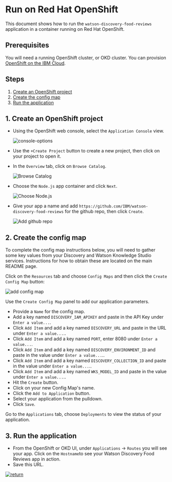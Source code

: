 # Run on Red Hat OpenShift

This document shows how to run the `watson-discovery-food-reviews` application in a container running on Red Hat OpenShift.

## Prerequisites

You will need a running OpenShift cluster, or OKD cluster. You can provision [OpenShift on the IBM Cloud](https://cloud.ibm.com/kubernetes/catalog/openshiftcluster).

## Steps

1. [Create an OpenShift project](#1-create-an-openshift-project)
1. [Create the config map](#2-create-the-config-map)
1. [Run the application](#3-run-the-application)

## 1. Create an OpenShift project

* Using the OpenShift web console, select the `Application Console` view.

  ![console-options](https://raw.githubusercontent.com/IBM/pattern-utils/master/openshift/openshift-app-console-option.png)

* Use the `+Create Project` button to create a new project, then click on your project to open it.

* In the `Overview` tab, click on `Browse Catalog`.

  ![Browse Catalog](https://raw.githubusercontent.com/IBM/pattern-utils/master/openshift/openshift-browse-catalog.png)

* Choose the `Node.js` app container and click `Next`.

  ![Choose Node.js](https://raw.githubusercontent.com/IBM/pattern-utils/master/openshift/openshift-choose-nodejs.png)

* Give your app a name and add `https://github.com/IBM/watson-discovery-food-reviews` for the github repo, then click `Create`.

  ![Add github repo](https://raw.githubusercontent.com/IBM/pattern-utils/master/openshift/openshift-add-github-repo.png)

## 2. Create the config map

To complete the config map instructions below, you will need to gather some key values from your Discovery and Watson Knowledge Studio services. Instructions for how to obtain these are located on the main README page.

Click on the `Resources` tab and choose `Config Maps` and then click the `Create Config Map` button:

  ![add config map](https://raw.githubusercontent.com/IBM/pattern-utils/master/openshift/openshift-generic-config-map.png)

Use the `Create Config Map` panel to add our application parameters.

* Provide a `Name` for the config map.
* Add a key named `DISCOVERY_IAM_APIKEY` and paste in the API Key under `Enter a value...`.
* Click `Add Item` and add a key named `DISCOVERY_URL` and paste in the URL under `Enter a value...`..
* Click `Add Item` and add a key named `PORT`, enter 8080 under `Enter a value...`.
* Click `Add Item` and add a key named `DISCOVERY_ENVIRONMENT_ID` and paste in the value under `Enter a value...`..
* Click `Add Item` and add a key named `DISCOVERY_COLLECTION_ID` and paste in the value under `Enter a value...`..
* Click `Add Item` and add a key named `WKS_MODEL_ID` and paste in the value under `Enter a value...`..
* Hit the `Create` button.
* Click on your new Config Map's name.
* Click the `Add to Application` button.
* Select your application from the pulldown.
* Click `Save`.

Go to the `Applications` tab, choose `Deployments` to view the status of your application.

## 3. Run the application

* From the OpenShift or OKD UI, under `Applications` -> `Routes` you will see your app. Click on the `Hostname`to see your Watson Discovery Food Reviews app in action.
* Save this URL.

[![return](https://raw.githubusercontent.com/IBM/pattern-utils/master/deploy-buttons/return.png)](https://github.com/IBM/watson-discovery-food-reviews#deployment-options)
